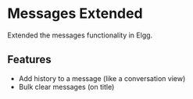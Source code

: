 # Messages Extended
Extended the messages functionality in Elgg. 

## Features
- Add history to a message (like a conversation view)
- Bulk clear messages (on title)
